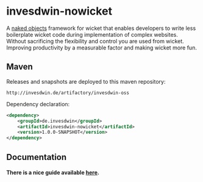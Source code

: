 # invesdwin-nowicket
A [naked objects](https://en.wikipedia.org/wiki/Naked_objects) framework for wicket that enables developers to write less boilerplate wicket code during implementation of complex websites. Without sacrificing the flexibility and control you are used from wicket. Improving productivity by a measurable factor and making wicket more fun.

## Maven

Releases and snapshots are deployed to this maven repository:
```
http://invesdwin.de/artifactory/invesdwin-oss
```

Dependency declaration:
```xml
<dependency>
	<groupId>de.invesdwin</groupId>
	<artifactId>invesdwin-nowicket</artifactId>
	<version>1.0.0-SNAPSHOT</version>
</dependency>
```
## Documentation

#### There is a nice guide available [here](http://invesdwin.de/nowicket/).
